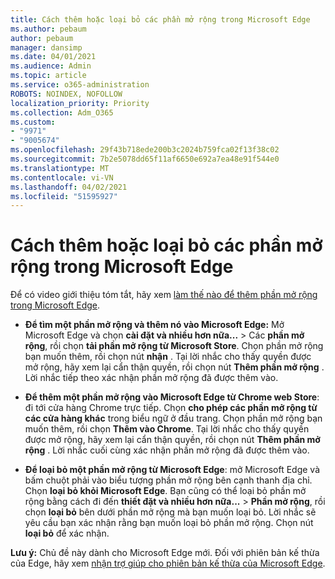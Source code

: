 ```yaml
---
title: Cách thêm hoặc loại bỏ các phần mở rộng trong Microsoft Edge
ms.author: pebaum
author: pebaum
manager: dansimp
ms.date: 04/01/2021
ms.audience: Admin
ms.topic: article
ms.service: o365-administration
ROBOTS: NOINDEX, NOFOLLOW
localization_priority: Priority
ms.collection: Adm_O365
ms.custom:
- "9971"
- "9005674"
ms.openlocfilehash: 29f43b718ede200b3c2024b759fca02f13f38c02
ms.sourcegitcommit: 7b2e5078dd65f11af6650e692a7ea48e91f544e0
ms.translationtype: MT
ms.contentlocale: vi-VN
ms.lasthandoff: 04/02/2021
ms.locfileid: "51595927"
---
```

# <a name="how-to-add-or-remove-extensions-in-microsoft-edge"></a>Cách thêm hoặc loại bỏ các phần mở rộng trong Microsoft Edge

Để có video giới thiệu tóm tắt, hãy xem [làm thế nào để thêm phần mở rộng trong Microsoft Edge](https://support.microsoft.com/help/4027935/windows-10-add-or-remove-browser-extensions).

- **Để tìm một phần mở rộng và thêm nó vào Microsoft Edge:** Mở Microsoft Edge và chọn **cài đặt và nhiều hơn nữa...**  >  Các **phần mở rộng**, rồi chọn **tải phần mở rộng từ Microsoft Store**. Chọn phần mở rộng bạn muốn thêm, rồi chọn nút **nhận** . Tại lời nhắc cho thấy quyền được mở rộng, hãy xem lại cẩn thận quyền, rồi chọn nút **Thêm phần mở rộng** . Lời nhắc tiếp theo xác nhận phần mở rộng đã được thêm vào.

- **Để thêm một phần mở rộng vào Microsoft Edge từ Chrome web Store**: đi tới cửa hàng Chrome trực tiếp. Chọn **cho phép các phần mở rộng từ các cửa hàng khác** trong biểu ngữ ở đầu trang. Chọn phần mở rộng bạn muốn thêm, rồi chọn **Thêm vào Chrome**. Tại lời nhắc cho thấy quyền được mở rộng, hãy xem lại cẩn thận quyền, rồi chọn nút **Thêm phần mở rộng** . Lời nhắc cuối cùng xác nhận phần mở rộng đã được thêm vào.

- **Để loại bỏ một phần mở rộng từ Microsoft Edge**: mở Microsoft Edge và bấm chuột phải vào biểu tượng phần mở rộng bên cạnh thanh địa chỉ. Chọn **loại bỏ khỏi Microsoft Edge**. Bạn cũng có thể loại bỏ phần mở rộng bằng cách đi đến **thiết đặt và nhiều hơn nữa...**  >  **Phần mở rộng**, rồi chọn **loại bỏ** bên dưới phần mở rộng mà bạn muốn loại bỏ. Lời nhắc sẽ yêu cầu bạn xác nhận rằng bạn muốn loại bỏ phần mở rộng. Chọn nút **loại bỏ** để xác nhận.

**Lưu ý:** Chủ đề này dành cho Microsoft Edge mới. Đối với phiên bản kế thừa của Edge, hãy xem [nhận trợ giúp cho phiên bản kế thừa của Microsoft Edge](https://support.microsoft.com/hub/4522743/microsoft-edge-help).